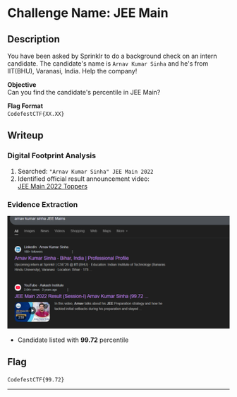 # Challenge Name: JEE Main

## Description  
You have been asked by Sprinklr to do a background check on an intern candidate. The candidate's name is `Arnav Kumar Sinha` and he's from IIT(BHU), Varanasi, India.
Help the company!

**Objective**  
Can you find the candidate's percentile in JEE Main?

**Flag Format**  
`CodefestCTF{XX.XX}`  

## Writeup

### Digital Footprint Analysis
1. Searched: `"Arnav Kumar Sinha" JEE Main 2022`  
2. Identified official result announcement video:  
   [JEE Main 2022 Toppers](https://www.youtube.com/watch?v=V4a5fzL33t0)

### Evidence Extraction
![JEE Main Percentile Verification](Resources/image.png)  
- Candidate listed with **99.72** percentile

## Flag
`CodefestCTF{99.72}`

---